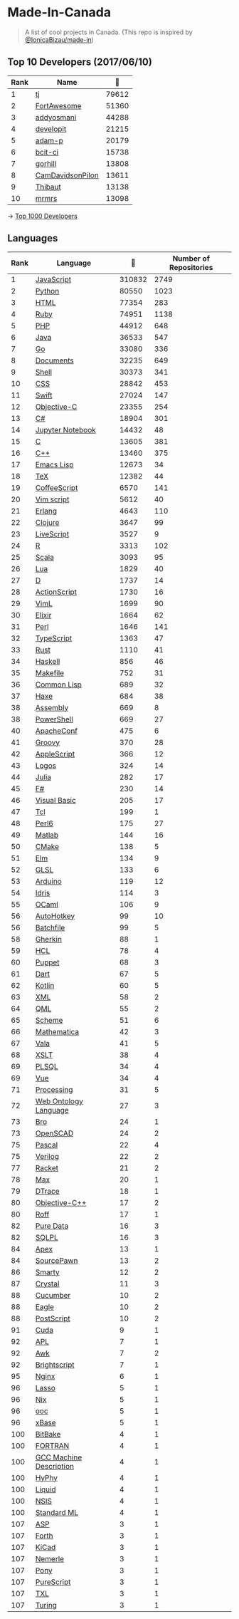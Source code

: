 # Made-In-Canada

> A list of cool projects in Canada. (This repo is inspired by [@IonicaBizau/made-in](https://github.com/IonicaBizau/made-in))

 
## Top 10 Developers (2017/06/10)
|Rank|Name|:star2:|
|---|---|---|
|1|[tj](https://github.com/tj)|79612|
|2|[FortAwesome](https://github.com/FortAwesome)|51360|
|3|[addyosmani](https://github.com/addyosmani)|44288|
|4|[developit](https://github.com/developit)|21215|
|5|[adam-p](https://github.com/adam-p)|20179|
|6|[bcit-ci](https://github.com/bcit-ci)|15738|
|7|[gorhill](https://github.com/gorhill)|13808|
|8|[CamDavidsonPilon](https://github.com/CamDavidsonPilon)|13611|
|9|[Thibaut](https://github.com/Thibaut)|13138|
|10|[mrmrs](https://github.com/mrmrs)|13098|

-> [Top 1000 Developers](https://github.com/suguru03/made-in-canada/blob/master/docs/rankers.md)
 
## Languages
|Rank|Language|:star2:|Number of Repositories|
|---|---|---|---|
|1|[JavaScript](https://github.com/suguru03/made-in-canada/blob/master/docs/JavaScript.md)|310832|2749|
|2|[Python](https://github.com/suguru03/made-in-canada/blob/master/docs/Python.md)|80550|1023|
|3|[HTML](https://github.com/suguru03/made-in-canada/blob/master/docs/HTML.md)|77354|283|
|4|[Ruby](https://github.com/suguru03/made-in-canada/blob/master/docs/Ruby.md)|74951|1138|
|5|[PHP](https://github.com/suguru03/made-in-canada/blob/master/docs/PHP.md)|44912|648|
|6|[Java](https://github.com/suguru03/made-in-canada/blob/master/docs/Java.md)|36533|547|
|7|[Go](https://github.com/suguru03/made-in-canada/blob/master/docs/Go.md)|33080|336|
|8|[Documents](https://github.com/suguru03/made-in-canada/blob/master/docs/Documents.md)|32235|649|
|9|[Shell](https://github.com/suguru03/made-in-canada/blob/master/docs/Shell.md)|30373|341|
|10|[CSS](https://github.com/suguru03/made-in-canada/blob/master/docs/CSS.md)|28842|453|
|11|[Swift](https://github.com/suguru03/made-in-canada/blob/master/docs/Swift.md)|27024|147|
|12|[Objective-C](https://github.com/suguru03/made-in-canada/blob/master/docs/Objective-C.md)|23355|254|
|13|[C#](https://github.com/suguru03/made-in-canada/blob/master/docs/C#.md)|18904|301|
|14|[Jupyter Notebook](https://github.com/suguru03/made-in-canada/blob/master/docs/Jupyter%20Notebook.md)|14432|48|
|15|[C](https://github.com/suguru03/made-in-canada/blob/master/docs/C.md)|13605|381|
|16|[C++](https://github.com/suguru03/made-in-canada/blob/master/docs/C++.md)|13460|375|
|17|[Emacs Lisp](https://github.com/suguru03/made-in-canada/blob/master/docs/Emacs%20Lisp.md)|12673|34|
|18|[TeX](https://github.com/suguru03/made-in-canada/blob/master/docs/TeX.md)|12382|44|
|19|[CoffeeScript](https://github.com/suguru03/made-in-canada/blob/master/docs/CoffeeScript.md)|6570|141|
|20|[Vim script](https://github.com/suguru03/made-in-canada/blob/master/docs/Vim%20script.md)|5612|40|
|21|[Erlang](https://github.com/suguru03/made-in-canada/blob/master/docs/Erlang.md)|4643|110|
|22|[Clojure](https://github.com/suguru03/made-in-canada/blob/master/docs/Clojure.md)|3647|99|
|23|[LiveScript](https://github.com/suguru03/made-in-canada/blob/master/docs/LiveScript.md)|3527|9|
|24|[R](https://github.com/suguru03/made-in-canada/blob/master/docs/R.md)|3313|102|
|25|[Scala](https://github.com/suguru03/made-in-canada/blob/master/docs/Scala.md)|3093|95|
|26|[Lua](https://github.com/suguru03/made-in-canada/blob/master/docs/Lua.md)|1829|40|
|27|[D](https://github.com/suguru03/made-in-canada/blob/master/docs/D.md)|1737|14|
|28|[ActionScript](https://github.com/suguru03/made-in-canada/blob/master/docs/ActionScript.md)|1730|16|
|29|[VimL](https://github.com/suguru03/made-in-canada/blob/master/docs/VimL.md)|1699|90|
|30|[Elixir](https://github.com/suguru03/made-in-canada/blob/master/docs/Elixir.md)|1664|62|
|31|[Perl](https://github.com/suguru03/made-in-canada/blob/master/docs/Perl.md)|1646|141|
|32|[TypeScript](https://github.com/suguru03/made-in-canada/blob/master/docs/TypeScript.md)|1363|47|
|33|[Rust](https://github.com/suguru03/made-in-canada/blob/master/docs/Rust.md)|1110|41|
|34|[Haskell](https://github.com/suguru03/made-in-canada/blob/master/docs/Haskell.md)|856|46|
|35|[Makefile](https://github.com/suguru03/made-in-canada/blob/master/docs/Makefile.md)|752|31|
|36|[Common Lisp](https://github.com/suguru03/made-in-canada/blob/master/docs/Common%20Lisp.md)|689|32|
|37|[Haxe](https://github.com/suguru03/made-in-canada/blob/master/docs/Haxe.md)|684|38|
|38|[Assembly](https://github.com/suguru03/made-in-canada/blob/master/docs/Assembly.md)|669|8|
|38|[PowerShell](https://github.com/suguru03/made-in-canada/blob/master/docs/PowerShell.md)|669|27|
|40|[ApacheConf](https://github.com/suguru03/made-in-canada/blob/master/docs/ApacheConf.md)|475|6|
|41|[Groovy](https://github.com/suguru03/made-in-canada/blob/master/docs/Groovy.md)|370|28|
|42|[AppleScript](https://github.com/suguru03/made-in-canada/blob/master/docs/AppleScript.md)|366|12|
|43|[Logos](https://github.com/suguru03/made-in-canada/blob/master/docs/Logos.md)|324|14|
|44|[Julia](https://github.com/suguru03/made-in-canada/blob/master/docs/Julia.md)|282|17|
|45|[F#](https://github.com/suguru03/made-in-canada/blob/master/docs/F#.md)|230|14|
|46|[Visual Basic](https://github.com/suguru03/made-in-canada/blob/master/docs/Visual%20Basic.md)|205|17|
|47|[Tcl](https://github.com/suguru03/made-in-canada/blob/master/docs/Tcl.md)|199|1|
|48|[Perl6](https://github.com/suguru03/made-in-canada/blob/master/docs/Perl6.md)|175|27|
|49|[Matlab](https://github.com/suguru03/made-in-canada/blob/master/docs/Matlab.md)|144|16|
|50|[CMake](https://github.com/suguru03/made-in-canada/blob/master/docs/CMake.md)|138|5|
|51|[Elm](https://github.com/suguru03/made-in-canada/blob/master/docs/Elm.md)|134|9|
|52|[GLSL](https://github.com/suguru03/made-in-canada/blob/master/docs/GLSL.md)|133|6|
|53|[Arduino](https://github.com/suguru03/made-in-canada/blob/master/docs/Arduino.md)|119|12|
|54|[Idris](https://github.com/suguru03/made-in-canada/blob/master/docs/Idris.md)|114|3|
|55|[OCaml](https://github.com/suguru03/made-in-canada/blob/master/docs/OCaml.md)|106|9|
|56|[AutoHotkey](https://github.com/suguru03/made-in-canada/blob/master/docs/AutoHotkey.md)|99|10|
|56|[Batchfile](https://github.com/suguru03/made-in-canada/blob/master/docs/Batchfile.md)|99|5|
|58|[Gherkin](https://github.com/suguru03/made-in-canada/blob/master/docs/Gherkin.md)|88|1|
|59|[HCL](https://github.com/suguru03/made-in-canada/blob/master/docs/HCL.md)|78|4|
|60|[Puppet](https://github.com/suguru03/made-in-canada/blob/master/docs/Puppet.md)|68|3|
|61|[Dart](https://github.com/suguru03/made-in-canada/blob/master/docs/Dart.md)|67|5|
|62|[Kotlin](https://github.com/suguru03/made-in-canada/blob/master/docs/Kotlin.md)|60|5|
|63|[XML](https://github.com/suguru03/made-in-canada/blob/master/docs/XML.md)|58|2|
|64|[QML](https://github.com/suguru03/made-in-canada/blob/master/docs/QML.md)|55|2|
|65|[Scheme](https://github.com/suguru03/made-in-canada/blob/master/docs/Scheme.md)|51|6|
|66|[Mathematica](https://github.com/suguru03/made-in-canada/blob/master/docs/Mathematica.md)|42|3|
|67|[Vala](https://github.com/suguru03/made-in-canada/blob/master/docs/Vala.md)|41|5|
|68|[XSLT](https://github.com/suguru03/made-in-canada/blob/master/docs/XSLT.md)|38|4|
|69|[PLSQL](https://github.com/suguru03/made-in-canada/blob/master/docs/PLSQL.md)|34|4|
|69|[Vue](https://github.com/suguru03/made-in-canada/blob/master/docs/Vue.md)|34|4|
|71|[Processing](https://github.com/suguru03/made-in-canada/blob/master/docs/Processing.md)|31|5|
|72|[Web Ontology Language](https://github.com/suguru03/made-in-canada/blob/master/docs/Web%20Ontology%20Language.md)|27|3|
|73|[Bro](https://github.com/suguru03/made-in-canada/blob/master/docs/Bro.md)|24|1|
|73|[OpenSCAD](https://github.com/suguru03/made-in-canada/blob/master/docs/OpenSCAD.md)|24|2|
|75|[Pascal](https://github.com/suguru03/made-in-canada/blob/master/docs/Pascal.md)|22|4|
|75|[Verilog](https://github.com/suguru03/made-in-canada/blob/master/docs/Verilog.md)|22|2|
|77|[Racket](https://github.com/suguru03/made-in-canada/blob/master/docs/Racket.md)|21|2|
|78|[Max](https://github.com/suguru03/made-in-canada/blob/master/docs/Max.md)|20|1|
|79|[DTrace](https://github.com/suguru03/made-in-canada/blob/master/docs/DTrace.md)|18|1|
|80|[Objective-C++](https://github.com/suguru03/made-in-canada/blob/master/docs/Objective-C++.md)|17|2|
|80|[Roff](https://github.com/suguru03/made-in-canada/blob/master/docs/Roff.md)|17|1|
|82|[Pure Data](https://github.com/suguru03/made-in-canada/blob/master/docs/Pure%20Data.md)|16|3|
|82|[SQLPL](https://github.com/suguru03/made-in-canada/blob/master/docs/SQLPL.md)|16|3|
|84|[Apex](https://github.com/suguru03/made-in-canada/blob/master/docs/Apex.md)|13|1|
|84|[SourcePawn](https://github.com/suguru03/made-in-canada/blob/master/docs/SourcePawn.md)|13|2|
|86|[Smarty](https://github.com/suguru03/made-in-canada/blob/master/docs/Smarty.md)|12|2|
|87|[Crystal](https://github.com/suguru03/made-in-canada/blob/master/docs/Crystal.md)|11|3|
|88|[Cucumber](https://github.com/suguru03/made-in-canada/blob/master/docs/Cucumber.md)|10|2|
|88|[Eagle](https://github.com/suguru03/made-in-canada/blob/master/docs/Eagle.md)|10|2|
|88|[PostScript](https://github.com/suguru03/made-in-canada/blob/master/docs/PostScript.md)|10|2|
|91|[Cuda](https://github.com/suguru03/made-in-canada/blob/master/docs/Cuda.md)|9|1|
|92|[APL](https://github.com/suguru03/made-in-canada/blob/master/docs/APL.md)|7|1|
|92|[Awk](https://github.com/suguru03/made-in-canada/blob/master/docs/Awk.md)|7|2|
|92|[Brightscript](https://github.com/suguru03/made-in-canada/blob/master/docs/Brightscript.md)|7|1|
|95|[Nginx](https://github.com/suguru03/made-in-canada/blob/master/docs/Nginx.md)|6|1|
|96|[Lasso](https://github.com/suguru03/made-in-canada/blob/master/docs/Lasso.md)|5|1|
|96|[Nix](https://github.com/suguru03/made-in-canada/blob/master/docs/Nix.md)|5|1|
|96|[ooc](https://github.com/suguru03/made-in-canada/blob/master/docs/ooc.md)|5|1|
|96|[xBase](https://github.com/suguru03/made-in-canada/blob/master/docs/xBase.md)|5|1|
|100|[BitBake](https://github.com/suguru03/made-in-canada/blob/master/docs/BitBake.md)|4|1|
|100|[FORTRAN](https://github.com/suguru03/made-in-canada/blob/master/docs/FORTRAN.md)|4|1|
|100|[GCC Machine Description](https://github.com/suguru03/made-in-canada/blob/master/docs/GCC%20Machine%20Description.md)|4|1|
|100|[HyPhy](https://github.com/suguru03/made-in-canada/blob/master/docs/HyPhy.md)|4|1|
|100|[Liquid](https://github.com/suguru03/made-in-canada/blob/master/docs/Liquid.md)|4|1|
|100|[NSIS](https://github.com/suguru03/made-in-canada/blob/master/docs/NSIS.md)|4|1|
|100|[Standard ML](https://github.com/suguru03/made-in-canada/blob/master/docs/Standard%20ML.md)|4|1|
|107|[ASP](https://github.com/suguru03/made-in-canada/blob/master/docs/ASP.md)|3|1|
|107|[Forth](https://github.com/suguru03/made-in-canada/blob/master/docs/Forth.md)|3|1|
|107|[KiCad](https://github.com/suguru03/made-in-canada/blob/master/docs/KiCad.md)|3|1|
|107|[Nemerle](https://github.com/suguru03/made-in-canada/blob/master/docs/Nemerle.md)|3|1|
|107|[Pony](https://github.com/suguru03/made-in-canada/blob/master/docs/Pony.md)|3|1|
|107|[PureScript](https://github.com/suguru03/made-in-canada/blob/master/docs/PureScript.md)|3|1|
|107|[TXL](https://github.com/suguru03/made-in-canada/blob/master/docs/TXL.md)|3|1|
|107|[Turing](https://github.com/suguru03/made-in-canada/blob/master/docs/Turing.md)|3|1|
